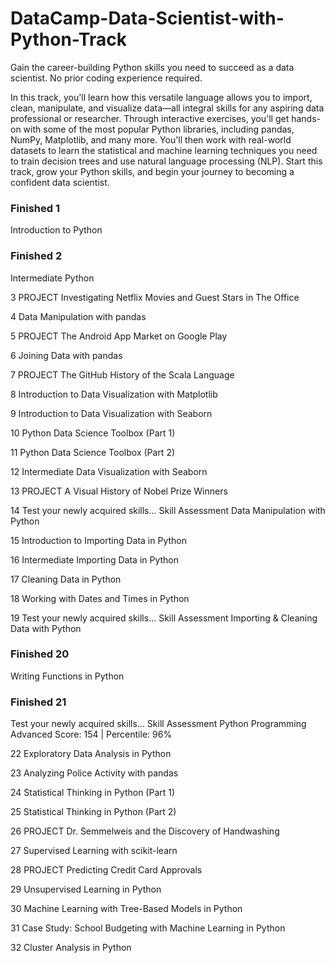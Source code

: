 # DataCamp-Data-Scientist-with-Python-Track



Gain the career-building Python skills you need to succeed as a data scientist. No prior coding experience required.

In this track, you'll learn how this versatile language allows you to import, clean, manipulate, and visualize data—all integral skills for any aspiring data professional or researcher. Through interactive exercises, you'll get hands-on with some of the most popular Python libraries, including pandas, NumPy, Matplotlib, and many more. You'll then work with real-world datasets to learn the statistical and machine learning techniques you need to train decision trees and use natural language processing (NLP). Start this track, grow your Python skills, and begin your journey to becoming a confident data scientist.




### Finished 1
Introduction to Python



### Finished 2
Intermediate Python



3
PROJECT
Investigating Netflix Movies and Guest Stars in The Office



4
Data Manipulation with pandas



5
PROJECT
The Android App Market on Google Play



6
Joining Data with pandas



7
PROJECT
The GitHub History of the Scala Language



8
Introduction to Data Visualization with Matplotlib



9
Introduction to Data Visualization with Seaborn



10
Python Data Science Toolbox (Part 1)



11
Python Data Science Toolbox (Part 2)



12
Intermediate Data Visualization with Seaborn



13
PROJECT
A Visual History of Nobel Prize Winners



14
Test your newly acquired skills...
Skill Assessment
Data Manipulation with Python



15
Introduction to Importing Data in Python



16
Intermediate Importing Data in Python



17
Cleaning Data in Python



18
Working with Dates and Times in Python



19
Test your newly acquired skills...
Skill Assessment
Importing & Cleaning Data with Python



### Finished 20
Writing Functions in Python



### Finished 21
Test your newly acquired skills...
Skill Assessment
Python Programming
Advanced Score: 154  |  Percentile: 96%

    
    
22
Exploratory Data Analysis in Python



23
Analyzing Police Activity with pandas



24
Statistical Thinking in Python (Part 1)



25
Statistical Thinking in Python (Part 2)



26
PROJECT
Dr. Semmelweis and the Discovery of Handwashing



27
Supervised Learning with scikit-learn



28
PROJECT
Predicting Credit Card Approvals



29
Unsupervised Learning in Python



30
Machine Learning with Tree-Based Models in Python



31
Case Study: School Budgeting with Machine Learning in Python



32
Cluster Analysis in Python
